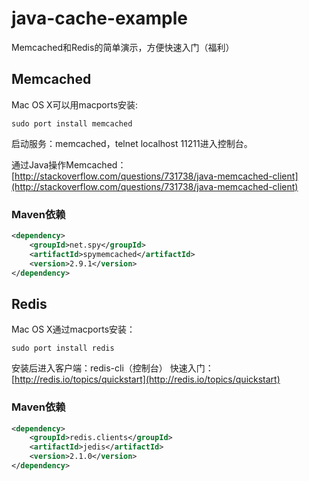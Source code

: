 java-cache-example
==================

Memcached和Redis的简单演示，方便快速入门（福利）


## Memcached

Mac OS X可以用macports安装: 
```shell
sudo port install memcached
```
启动服务：memcached，telnet localhost 11211进入控制台。

通过Java操作Memcached：[http://stackoverflow.com/questions/731738/java-memcached-client](http://stackoverflow.com/questions/731738/java-memcached-client)

### Maven依赖
```xml
<dependency>
    <groupId>net.spy</groupId>
    <artifactId>spymemcached</artifactId>
    <version>2.9.1</version>
</dependency> 
```

## Redis

Mac OS X通过macports安装：
```shell
sudo port install redis
```
安装后进入客户端：redis-cli（控制台）
快速入门：[http://redis.io/topics/quickstart](http://redis.io/topics/quickstart)

### Maven依赖
```xml
<dependency>
    <groupId>redis.clients</groupId>
    <artifactId>jedis</artifactId>
    <version>2.1.0</version>
</dependency>
```
